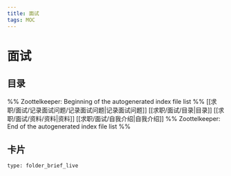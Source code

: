 ```yaml
---
title: 面试
tags: MOC
---
```

# 面试

## 目录



%% Zoottelkeeper: Beginning of the autogenerated index file list  %%
 [[求职/面试/记录面试问题/记录面试问题|记录面试问题]]
 [[求职/面试/目录|目录]]
 [[求职/面试/资料/资料|资料]]
 [[求职/面试/自我介绍|自我介绍]]
%% Zoottelkeeper: End of the autogenerated index file list  %%












## 卡片

```ccard
type: folder_brief_live
```



















